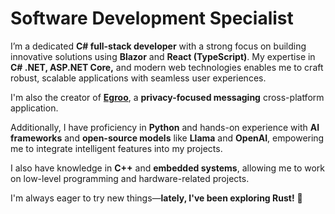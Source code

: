 # Software Development Specialist  

I’m a dedicated **C# full-stack developer** with a strong focus on building innovative solutions using **Blazor** and **React (TypeScript)**. My expertise in **C# .NET, ASP.NET Core,** and modern web technologies enables me to craft robust, scalable applications with seamless user experiences.  

I'm also the creator of **[Egroo](https://github.com/jihadkhawaja/Egroo)**, a **privacy-focused messaging** cross-platform application.  

Additionally, I have proficiency in **Python** and hands-on experience with **AI frameworks** and **open-source models** like **Llama** and **OpenAI**, empowering me to integrate intelligent features into my projects.  

I also have knowledge in **C++** and **embedded systems**, allowing me to work on low-level programming and hardware-related projects.  

I'm always eager to try new things—**lately, I've been exploring Rust!** 🚀  
